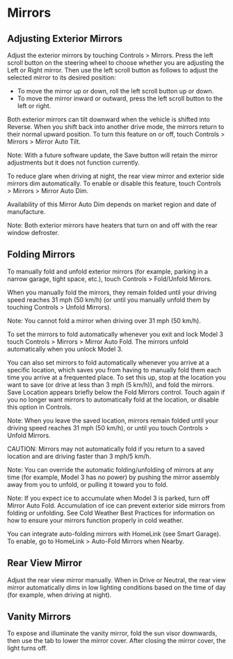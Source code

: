 # Mirrors

## Adjusting Exterior Mirrors

Adjust the exterior mirrors by touching Controls > Mirrors. Press the left scroll button on the steering wheel to choose whether you are adjusting the Left or Right mirror. Then use the left scroll button as follows to adjust the selected mirror to its desired position:
- To move the mirror up or down, roll the left scroll button up or down.
- To move the mirror inward or outward, press the left scroll button to the left or right.

Both exterior mirrors can tilt downward when the vehicle is shifted into Reverse. When you shift back into another drive mode, the mirrors return to their normal upward position. To turn this feature on or off, touch Controls > Mirrors > Mirror Auto Tilt.

Note: With a future software update, the Save button will retain the mirror adjustments but it does not function currently.

To reduce glare when driving at night, the rear view mirror and exterior side mirrors dim automatically. To enable or disable this feature, touch Controls > Mirrors > Mirror Auto Dim.

Availability of this Mirror Auto Dim depends on market region and date of manufacture.

Note: Both exterior mirrors have heaters that turn on and off with the rear window defroster.


## Folding Mirrors

To manually fold and unfold exterior mirrors (for example, parking in a narrow garage, tight space, etc.), touch Controls > Fold/Unfold Mirrors.

When you manually fold the mirrors, they remain folded until your driving speed reaches 31 mph (50 km/h) (or until you manually unfold them by touching Controls > Unfold Mirrors).

Note: You cannot fold a mirror when driving over 31 mph (50 km/h).

To set the mirrors to fold automatically whenever you exit and lock Model 3 touch Controls > Mirrors > Mirror Auto Fold. The mirrors unfold automatically when you unlock Model 3.

You can also set mirrors to fold automatically whenever you arrive at a specific location, which saves you from having to manually fold them each time you arrive at a frequented place. To set this up, stop at the location you want to save (or drive at less than 3 mph (5 km/h)), and fold the mirrors. Save Location appears briefly below the Fold Mirrors control. Touch again if you no longer want mirrors to automatically fold at the location, or disable this option in Controls.

Note: When you leave the saved location, mirrors remain folded until your driving speed reaches 31 mph (50 km/h), or until you touch Controls > Unfold Mirrors.

CAUTION: Mirrors may not automatically fold if you return to a saved location and are driving faster than 3 mph/5 km/h.

Note: You can override the automatic folding/unfolding of mirrors at any time (for example, Model 3 has no power) by pushing the mirror assembly away from you to unfold, or pulling it toward you to fold.

Note: If you expect ice to accumulate when Model 3 is parked, turn off Mirror Auto Fold. Accumulation of ice can prevent exterior side mirrors from folding or unfolding. See Cold Weather Best Practices for information on how to ensure your mirrors function properly in cold weather.

You can integrate auto-folding mirrors with HomeLink (see Smart Garage). To enable, go to HomeLink > Auto-Fold Mirrors when Nearby.


## Rear View Mirror

Adjust the rear view mirror manually. When in Drive or Neutral, the rear view mirror automatically dims in low lighting conditions based on the time of day (for example, when driving at night).


## Vanity Mirrors
To expose and illuminate the vanity mirror, fold the sun visor downwards, then use the tab to lower the mirror cover. After closing the mirror cover, the light turns off.